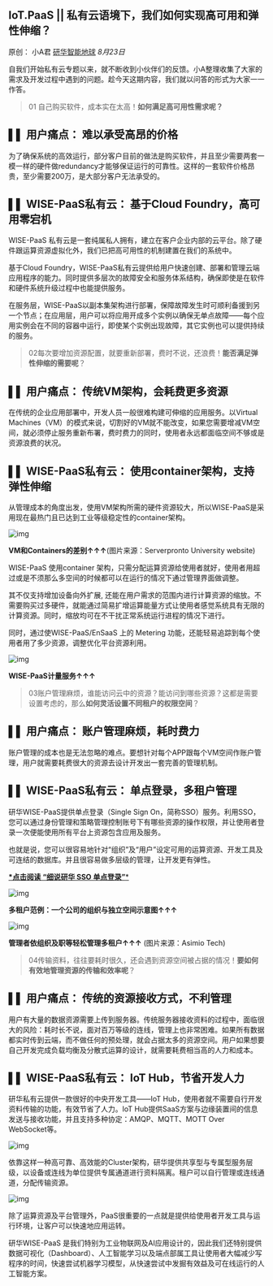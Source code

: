 ## IoT.PaaS || 私有云语境下，我们如何实现高可用和弹性伸缩？

原创： 小A君 [研华智能地球](javascript:void(0);) *8月23日*

自我们开始私有云专题以来，就不断收到小伙伴们的反馈。小A整理收集了大家的需求及开发过程中遇到的问题。趁今天这期内容，我们就以问答的形式为大家一一作答。





> 01 自己购买软件，成本实在太高！**如何满足高可用性需求呢？**



## **▌▌** **用户痛点：** **难以承受高昂的价格**



为了确保系统的高效运行，部分客户目前的做法是购买软件，并且至少需要两套一模一样的硬件做redundancy才能够保证运行的可靠性。这样的一套软件价格昂贵，至少需要200万，是大部分客户无法承受的。



## **▌▌** **WISE-PaaS私有云：** **基于Cloud Foundry，高可用零宕机**



WISE-PaaS 私有云是一套纯属私人拥有，建立在客户企业内部的云平台。除了硬件跟运算资源虚拟化外，我们已把高可用性的机制建置在我们的系统中。

基于Cloud Foundry，WISE-PaaS私有云提供给用户快速创建、部署和管理云端应用程序的能力。同时提供多层次的故障安全和服务体系结构，确保即使是在软件和硬件系统升级过程中也能提供服务。

在服务层，WISE-PaaS以副本集架构进行部署，保障故障发生时可顺利备援到另一个节点；在应用层，用户可以将应用开成多个实例以确保无单点故障——每个应用实例会在不同的容器中运行，即使某个实例出现故障，其它实例也可以提供持续的服务。





> 02每次要增加资源配置，就要重新部署，费时不说，还浪费！**能否满足弹性伸缩的需要呢**？





## **▌▌** **用户痛点：** **传统VM架构，会耗费更多资源**



在传统的企业应用部署中，开发人员一般很难构建可伸缩的应用服务。以Virtual Machines（VM）的模式来说，切割好的VM就不能改变，如果您需要增减VM空间，就必须停止服务重新布署，费时费力的同时，使用者永远都面临空间不够或是资源浪费的状况。



## ▌▌ WISE-PaaS私有云： 使用container架构，支持弹性伸缩



从管理成本的角度出发，使用VM架构所需的硬件资源较大，所以WISE-PaaS是采用现在最热门且已达到工业等级稳定性的container架构。



![img](assets/640-1542254163257)

**VM和Containers的差别↑↑↑**(图片来源：Serverpronto University website)



WISE-PaaS 使用container 架构，只需分配运算资源给使用者就好，使用者用超过或是不须那么多空间的时候都可以在运行的情况下通过管理界面做调整。

其不仅支持增加设备向外扩展, 还能在用户需求的范围内进行计算资源的缩放。不需要购买过多硬件，就能通过简易扩增运算能量方式让使用者感觉系统具有无限的计算资源。同时，缩放均可在不干扰正常系统运行进程的情况下进行。

同时，通过使WISE-PaaS/EnSaaS 上的 Metering 功能，还能轻易追踪到每个使用者用了多少资源，调整优化平台资源利用。



![img](assets/640-1542254270912)

**WISE-PaaS计量服务↑↑↑**





> 03账户管理麻烦，谁能访问云中的资源？能访问到哪些资源？这都是需要设置考虑的，那么**如何灵活设置不同租户的权限空间**？





## **▌▌** **用户痛点：** **账户管理麻烦，耗时费力**



账户管理的成本也是无法忽略的难点。要想针对每个APP跟每个VM空间作账户管理，用户就需要耗费很大的资源去设计开发出一套完善的管理机制。



## **▌▌** **WISE-PaaS私有云：** **单点登录，多租户管理**



研华WISE-PaaS提供单点登录（Single Sign On，简称SSO）服务。利用SSO，您可以通过身份管理和策略管理控制账号下有哪些资源的操作权限，并让使用者登录一次便能使用所有平台上资源包含应用及服务。

也就是说，您可以很容易地针对“组织”及“用户”设定可用的运算资源、开发工具及可连结的数据库。并且很容易做多层级的管理，让开发更有弹性。

[**\*点击阅读 “细说研华 SSO 单点登录”***](http://mp.weixin.qq.com/s?__biz=MzAwNDE5ODI5NQ==&mid=2658802187&idx=1&sn=5b2a60a3ed8382eee8065e40d9da5e27&chksm=80a120f3b7d6a9e557a7643a75c461c65bdb41db94ed2bae55d47029d4a20eaa7dc4ccb3c47d&scene=21#wechat_redirect)



![img](assets/640-1542254313501)

**多租户范例：一个公司的组织与独立空间示意图↑↑↑**

![img](assets/640-1542254371070)

**管理者依组织及职等轻松管理多租户↑↑↑** (图片来源：Asimio Tech)







> 04传输资料，往往要耗时很久，还会遇到资源空间被占据的情况！**要如何有效地管理资源的传输和效率呢**？





## **▌▌** **用户痛点：** **传统的资源接收方式，不利管理**



用户有大量的数据资源需要上传到服务器。传统服务器接收资料的过程中，面临很大的风险：耗时长不说，面对百万等级的连线，管理上也非常困难。如果所有数据都实时传到云端，而不做任何的预处理，就会占据太多的资源空间。用户如果想要自己开发完成负载均衡及分散式运算的设计，就需要耗费相当高的人力和成本。



## **▌▌** **WISE-PaaS私有云：** **IoT Hub，节省开发人力**



研华私有云提供一款很好的中央开发工具——IoT Hub，使用者就不需要自行开发资料传输的功能，有效节省了人力。IoT Hub提供SaaS方案与边缘装置间的信息发送与接收功能，并且支持多种协定：AMQP、MQTT、MOTT Over WebSocket等。



![img](assets/640-1542254462100)



依靠这样一种高可靠、高效能的Cluster架构，研华提供共享型与专属型服务层级，以设备或连线为单位提供专属通道进行资料隔离。租户可以自行管理或连线通道，分配传输资源。





![img](assets/640-1542254488669)





除了运算资源及平台管理外，PaaS很重要的一点就是提供给使用者开发工具与运行环境，让客户可以快速地应用运转。

研华WISE-PaaS 是我们特别为工业物联网及AI应用设计的，因此我们还特别提供数据可视化（Dashboard）、人工智能学习以及端点部属工具让使用者大幅减少写程序的时间，快速尝试机器学习模型，从快速尝试中发掘有效益及可在线运行的人工智能方案。


